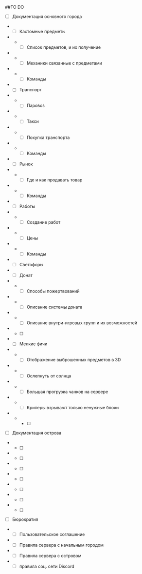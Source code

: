 ##TO DO
- [ ] Документация основного города
- - [ ] Кастомные предметы
- - - [ ] Список предметов, и их получение
- - - [ ] Механики связанные с предметами
- - - [ ] Команды
- - [ ] Транспорт
- - - [ ] Паровоз
- - - [ ] Такси
- - - [ ] Покупка транспорта
- - - [ ] Команды
- - [ ] Рынок
- - - [ ] Где и как продавать товар
- - - [ ] Команды
- - [ ] Работы
- - - [ ] Создание работ
- - - [ ] Цены
- - - [ ] Команды
- - [ ] Светофоры
- - [ ] Донат
- - - [ ] Способы пожертвований
- - - [ ] Описание системы доната
- - - [ ] Описание внутри-игровых групп и их возможностей
- - [ ] 
- - [ ] Мелкие фичи
- - - [ ] Отображение выброшенных предметов в 3D
- - - [ ] Ослепнуть от солнца
- - - [ ] Большая прогрузка чанков на сервере
- - - [ ] Криперы взрывают только ненужные блоки
- - - [ ] 
- [ ] Документация острова
- - [ ] 
- - [ ] 
- - [ ] 
- - [ ] 
- - [ ] 
- - [ ] 
- - [ ] 
- [ ] Бюрократия
- - [ ] Пользовательское соглашение
- - [ ] Правила сервера с начальным городом
- - [ ] Правила сервера с островом
- - [ ] правила соц. сети Discord
